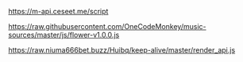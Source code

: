 https://m-api.ceseet.me/script

https://raw.githubusercontent.com/OneCodeMonkey/music-sources/master/js/flower-v1.0.0.js

https://raw.niuma666bet.buzz/Huibq/keep-alive/master/render_api.js

